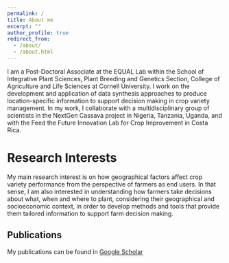 ```yaml
---
permalink: /
title: About me
excerpt: ""
author_profile: true
redirect_from: 
  - /about/
  - /about.html
---
```

I am a Post-Doctoral Associate at the EQUAL Lab within the School of Integrative Plant Sciences, Plant Breeding and Genetics Section, College of Agriculture and Life Sciences at Cornell University. I work on the development and application of data synthesis approaches to produce location-specific information to support decision making in crop variety management. In my work, I collaborate with a multidisciplinary group of scientists in the NextGen Cassava project in Nigeria, Tanzania, Uganda, and with the Feed the Future Innovation Lab for Crop Improvement in Costa Rica. 

Research Interests
======
My main research interest is on how geographical factors affect crop variety performance from the perspective of farmers as end users. In that sense, I am also interested in understanding how farmers take decisions about what, when and where to plant, considering their geographical and socioeconomic context, in order to develop methods and tools that provide them tailored information to support farm decision making. 

Publications
------
My publications can be found in [Google Scholar](https://scholar.google.com/citations?user=GWrO8vcAAAAJ&hl=en) 




